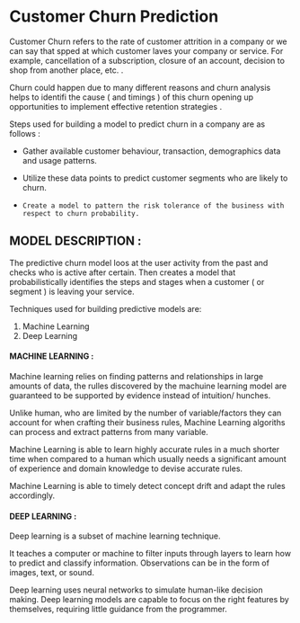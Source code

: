 # Customer Churn Prediction
Customer Churn refers to the rate of customer attrition in a company or we can say that spped at which customer laves your company or service.
For example,  cancellation of a subscription, closure of an account, decision to shop from another place, etc. .

Churn could happen due to many different reasons and churn analysis helps to identifi the cause ( and timings ) of this churn opening up opportunities to implement effective retention strategies .

Steps used for building a model to predict churn in a company are as follows :
  *   Gather available customer behaviour, transaction, demographics data and usage patterns.

 *    Utilize these data points to predict customer segments who are likely to churn.

 *     Create a model to pattern the risk tolerance of the business with respect to churn probability.

## MODEL DESCRIPTION : 

The predictive churn model loos at the user activity from the past and checks who is active after certain.
Then creates a model that probabilistically identifies the steps and stages when a customer ( or segment ) is leaving your service.

Techniques used for building predictive models are:
1. Machine Learning
2. Deep Learning

#### MACHINE LEARNING : 
Machine learning relies on finding patterns and relationships in large amounts of data, the rulles discovered by the machuine learning model are guaranteed to be supported by evidence instead of intuition/ hunches.

Unlike human, who are limited by the number of variable/factors they can account for when crafting their business rules, Machine Learning algoriths can process and extract patterns from many variable.

Machine Learning is able to learn highly accurate rules in a much shorter time when compared to a human which usually needs a significant amount of experience and domain knowledge to devise accurate rules.

Machine Learning is able to timely detect concept drift and adapt the rules accordingly.

#### DEEP LEARNING : 
Deep learning is a subset of machine learning technique.

It teaches a computer or machine to filter inputs through layers to learn  how to predict and classify information.
Observations can be in the form of images, text, or sound.

Deep learning uses neural networks to simulate human-like decision making.
Deep learning models are capable to focus on the right features by themselves, requiring little guidance from the programmer.
